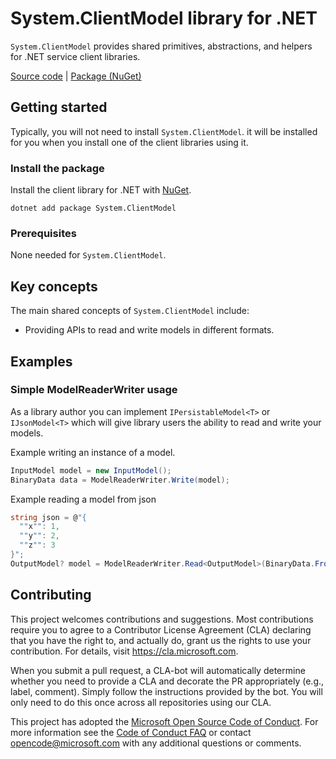 # System.ClientModel library for .NET

`System.ClientModel` provides shared primitives, abstractions, and helpers for .NET service client libraries.

[Source code][source] | [Package (NuGet)][package]

## Getting started

Typically, you will not need to install `System.ClientModel`.
it will be installed for you when you install one of the client libraries using it.

### Install the package

Install the client library for .NET with [NuGet](https://www.nuget.org/packages/System.ClientModel).

```dotnetcli
dotnet add package System.ClientModel
```

### Prerequisites

None needed for `System.ClientModel`.

## Key concepts

The main shared concepts of `System.ClientModel` include:

- Providing APIs to read and write models in different formats.

## Examples

### Simple ModelReaderWriter usage

As a library author you can implement `IPersistableModel<T>` or `IJsonModel<T>` which will give library users the ability to read and write your models.

Example writing an instance of a model.

```C# Snippet:Readme_Write_Simple
InputModel model = new InputModel();
BinaryData data = ModelReaderWriter.Write(model);
```

Example reading a model from json

```C# Snippet:Readme_Read_Simple
string json = @"{
  ""x"": 1,
  ""y"": 2,
  ""z"": 3
}";
OutputModel? model = ModelReaderWriter.Read<OutputModel>(BinaryData.FromString(json));
```

## Contributing

This project welcomes contributions and suggestions. Most contributions require you to agree to a Contributor License Agreement (CLA) declaring that you have the right to, and actually do, grant us the rights to use your contribution. For details, visit https://cla.microsoft.com.

When you submit a pull request, a CLA-bot will automatically determine whether you need to provide a CLA and decorate the PR appropriately (e.g., label, comment). Simply follow the instructions provided by the bot. You will only need to do this once across all repositories using our CLA.

This project has adopted the [Microsoft Open Source Code of Conduct][code_of_conduct]. For more information see the [Code of Conduct FAQ][code_of_conduct_faq] or contact opencode@microsoft.com with any additional questions or comments.



[source]: https://github.com/Azure/azure-sdk-for-net/tree/main/sdk/core/System.ClientModel/src
[package]: https://www.nuget.org/packages/System.ClientModel
[code_of_conduct]: https://opensource.microsoft.com/codeofconduct
[code_of_conduct_faq]: https://opensource.microsoft.com/codeofconduct/faq/
